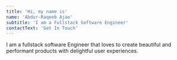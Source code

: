 ```yaml
---
title: 'Hi, my name is'
name: 'Abdur-Raqeeb Ajao'
subtitle: 'I am a Fullstack Software Engineer'
contactText: 'Get In Touch'
---
```


I am a fullstack software Engineer that loves to create beautiful and performant products with delightful user experiences.
